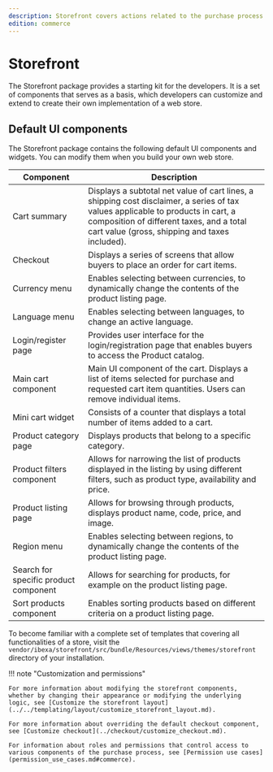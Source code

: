 ```yaml
---
description: Storefront covers actions related to the purchase process.
edition: commerce
---
```


# Storefront

The Storefront package provides a starting kit for the developers.
It is a set of components that serves as a basis, which developers can 
customize and extend to create their own implementation of a web store.

## Default UI components

The Storefront package contains the following default UI components and widgets.
You can modify them when you build your own web store.

| Component | Description |
|------------|----------|
| Cart summary | Displays a subtotal net value of cart lines, a shipping cost disclaimer, a series of tax values applicable to products in cart, a composition of different taxes, and a total cart value (gross, shipping and taxes included). |
| Checkout | Displays a series of screens that allow buyers to place an order for cart items. |
| Currency menu | Enables selecting between currencies, to dynamically change the contents of the product listing page. |
| Language menu | Enables selecting between languages, to change an active language. |
| Login/register page |  Provides user interface for the login/registration page that enables buyers to access the Product catalog.|
| Main cart component | Main UI component of the cart. Displays a list of items selected for purchase and requested cart item quantities. Users can remove individual items. |
| Mini cart widget | Consists of a counter that displays a total number of items added to a cart. |
| Product category page | Displays products that belong to a specific category. |
| Product filters component | Allows for narrowing the list of products displayed in the listing by using different filters, such as product type, availability and price. |
| Product listing page | Allows for browsing through products, displays product name, code, price, and image. |
| Region menu | Enables selecting between regions, to dynamically change the contents of the product listing page. | 
| Search for specific product component | Allows for searching for products, for example on the product listing page. |
| Sort products component | Enables sorting products based on different criteria on a product listing page. |

To become familiar with a complete set of templates that covering all functionalities of a store, visit the `vendor/ibexa/storefront/src/bundle/Resources/views/themes/storefront` directory of your installation.

!!! note "Customization and permissions"

    For more information about modifying the storefront components, whether by changing their appearance or modifying the underlying logic, see [Customize the storefront layout](../../templating/layout/customize_storefront_layout.md).

    For more information about overriding the default checkout component, see [Customize checkout](../checkout/customize_checkout.md).

    For information about roles and permissions that control access to various components of the purchase process, see [Permission use cases](permission_use_cases.md#commerce).